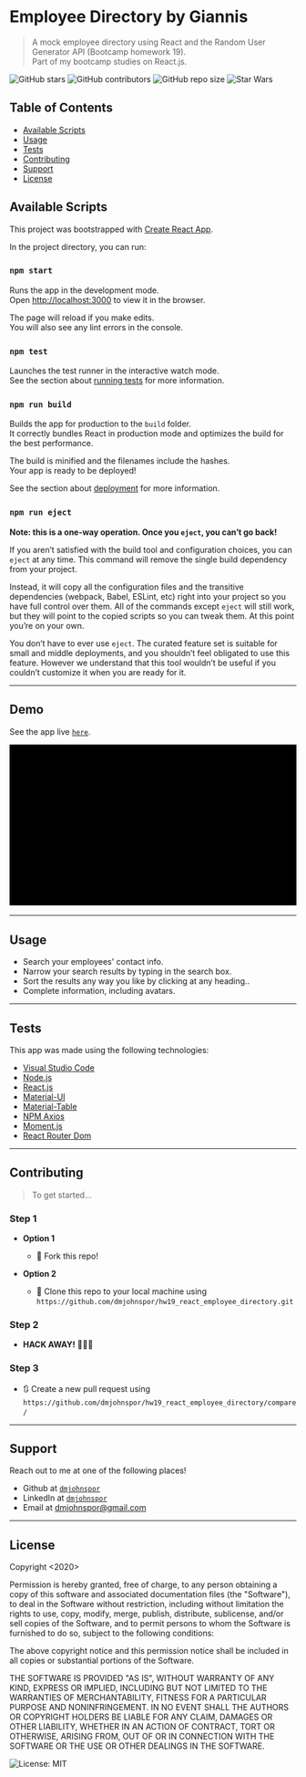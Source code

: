 # Employee Directory by Giannis

> A mock employee directory using React and the Random User Generator API (Bootcamp homework 19).<br>
> Part of my bootcamp studies on React.js.

![GitHub stars](https://img.shields.io/github/stars/dmjohnspor/HW19_react_employee_directory?style=social)
![GitHub contributors](https://img.shields.io/github/contributors/dmjohnspor/HW19_react_employee_directory)
![GitHub repo size](https://img.shields.io/github/repo-size/dmjohnspor/HW19_react_employee_directory)
![Star Wars](https://img.shields.io/badge/may%20the%20force-be%20with%20you-blue)

## Table of Contents

- [Available Scripts](#scripts)
- [Usage](#usage)
- [Tests](#tests)
- [Contributing](#contributing)
- [Support](#support)
- [License](#license)

<a name="scripts"/>

## Available Scripts
This project was bootstrapped with [Create React App](https://github.com/facebook/create-react-app).

In the project directory, you can run:

### `npm start`

Runs the app in the development mode.<br />
Open [http://localhost:3000](http://localhost:3000) to view it in the browser.

The page will reload if you make edits.<br />
You will also see any lint errors in the console.

### `npm test`

Launches the test runner in the interactive watch mode.<br />
See the section about [running tests](https://facebook.github.io/create-react-app/docs/running-tests) for more information.

### `npm run build`

Builds the app for production to the `build` folder.<br />
It correctly bundles React in production mode and optimizes the build for the best performance.

The build is minified and the filenames include the hashes.<br />
Your app is ready to be deployed!

See the section about [deployment](https://facebook.github.io/create-react-app/docs/deployment) for more information.

### `npm run eject`

**Note: this is a one-way operation. Once you `eject`, you can’t go back!**

If you aren’t satisfied with the build tool and configuration choices, you can `eject` at any time. This command will remove the single build dependency from your project.

Instead, it will copy all the configuration files and the transitive dependencies (webpack, Babel, ESLint, etc) right into your project so you have full control over them. All of the commands except `eject` will still work, but they will point to the copied scripts so you can tweak them. At this point you’re on your own.

You don’t have to ever use `eject`. The curated feature set is suitable for small and middle deployments, and you shouldn’t feel obligated to use this feature. However we understand that this tool wouldn’t be useful if you couldn’t customize it when you are ready for it.

---
## Demo

See the app live <a href="https://directory-by-giannis.herokuapp.com/" target="_blank">`here`</a>.

![](assets/demo_gif_1.gif)

---
## Usage

- Search your employees' contact info.
- Narrow your search results by typing in the search box.
- Sort the results any way you like by clicking at any heading..
- Complete information, including avatars. 

---

## Tests

This app was made using the following technologies:
- <a href="https://code.visualstudio.com/" target="_blank">Visual Studio Code</a>
- <a href="https://nodejs.org/en/" target="_blank">Node.js</a>
- <a href="https://reactjs.org/" target="_blank">React.js</a>
- <a href="https://material-ui.com/" target="_blank">Material-UI</a>
- <a href="https://material-table.com/#/" target="_blank">Material-Table</a>
- <a href="https://github.com/axios/axios" target="_blank">NPM Axios</a>
- <a href="https://momentjs.com/" target="_blank">Moment.js</a>
- <a href="https://reactrouter.com/web/guides/quick-start" target="_blank">React Router Dom</a>

---

## Contributing

> To get started...

### Step 1

- **Option 1**
    - 🍴 Fork this repo!

- **Option 2**
    - 👯 Clone this repo to your local machine using `https://github.com/dmjohnspor/hw19_react_employee_directory.git`

### Step 2

- **HACK AWAY!** 🔨🔨🔨

### Step 3

- 🔃 Create a new pull request using `https://github.com/dmjohnspor/hw19_react_employee_directory/compare/`

---

## Support

Reach out to me at one of the following places!

- Github at <a href="https://github.com/dmjohnspor" target="_blank">`dmjohnspor`</a>
- LinkedIn at <a href="https://www.linkedin.com/in/ioannis-sporidis-foster" target="_blank">`dmjohnspor`</a>
- Email at dmjohnspor@gmail.com


---

## License

Copyright <2020> <Ioannis Sporidis-Foster>

Permission is hereby granted, free of charge, to any person obtaining a copy of this software and associated documentation files (the "Software"), to deal in the Software without restriction, including without limitation the rights to use, copy, modify, merge, publish, distribute, sublicense, and/or sell copies of the Software, and to permit persons to whom the Software is furnished to do so, subject to the following conditions:

The above copyright notice and this permission notice shall be included in all copies or substantial portions of the Software.

THE SOFTWARE IS PROVIDED "AS IS", WITHOUT WARRANTY OF ANY KIND, EXPRESS OR IMPLIED, INCLUDING BUT NOT LIMITED TO THE WARRANTIES OF MERCHANTABILITY, FITNESS FOR A PARTICULAR PURPOSE AND NONINFRINGEMENT. IN NO EVENT SHALL THE AUTHORS OR COPYRIGHT HOLDERS BE LIABLE FOR ANY CLAIM, DAMAGES OR OTHER LIABILITY, WHETHER IN AN ACTION OF CONTRACT, TORT OR OTHERWISE, ARISING FROM, OUT OF OR IN CONNECTION WITH THE SOFTWARE OR THE USE OR OTHER DEALINGS IN THE SOFTWARE.

![License: MIT](https://img.shields.io/badge/License-MIT-yellow.svg)
